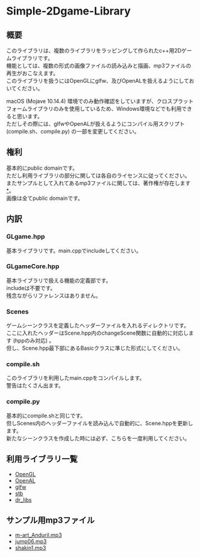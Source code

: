 # Simple-2Dgame-Library
## 概要
このライブラリは、複数のライブラリをラッピングして作られたc++用2Dゲームライブラリです。  
機能としては、複数の形式の画像ファイルの読み込みと描画、mp3ファイルの再生がおこなえます。  
このライブラリを扱うにはOpenGLにglfw、及びOpenALを扱えるようにしておいてください。

macOS (Mojave 10.14.4) 環境でのみ動作確認をしていますが、クロスプラットフォームライブラリのみを使用しているため、Windows環境などでも利用できると思います。  
ただしその際には、glfwやOpenALが扱えるようにコンパイル用スクリプト (compile.sh、compile.py) の一部を変更してください。

## 権利
基本的にpublic domainです。  
ただし利用ライブラリの部分に関しては各自のライセンスに従ってください。  
またサンプルとして入れてあるmp3ファイルに関しては、著作権が存在します[*](#mp3)。  
画像は全てpublic domainです。

## 内訳
### GLgame.hpp
基本ライブラリです。main.cppでincludeしてください。

### GLgameCore.hpp
基本ライブラリで扱える機能の定義部です。  
includeは不要です。  
残念ながらリファレンスはありません。

### Scenes
ゲームシーンクラスを定義したヘッダーファイルを入れるディレクトリです。  
ここに入れたヘッダーはScene.hpp内のchangeScene関数に自動的に対応します (hppのみ対応) 。  
但し、Scene.hpp最下部にあるBasicクラスに準じた形式にしてください。

### compile.sh
このライブラリを利用したmain.cppをコンパイルします。  
警告はたくさん出ます。

### compile.py
基本的にcompile.shと同じです。  
但しScenes内のヘッダーファイルを読み込んで自動的に、Scene.hppを更新します。  
新たなシーンクラスを作成した時には必ず、こちらを一度利用してください。  

## 利用ライブラリ一覧
 * [OpenGL](https://www.opengl.org/)  
 * [OpenAL](https://www.openal.org/)  
 * [glfw](https://www.glfw.org/)  
 * [stb](https://github.com/nothings/stb)  
 * [dr_libs](https://github.com/mackron/dr_libs)  
 
## <a id="mp3">サンプル用mp3ファイル
  * [m-art_Anduril.mp3](http://mart.kitunebi.com/)
  * [jump06.mp3](https://taira-komori.jpn.org/index.html)
  * [shakin1.mp3](https://soundeffect-lab.info/)
